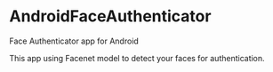 # AndroidFaceAuthenticator
Face Authenticator app for Android

This app using Facenet model to detect your faces for authentication.
